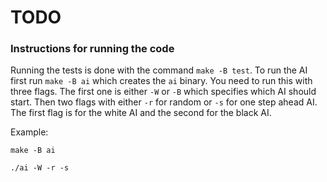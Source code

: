 # TODO

### Instructions for running the code
Running the tests is done with the command  ```make -B test```. To run the AI first run ```make -B ai``` which creates the ```ai``` binary. You need to run this with three flags. The first one is either ```-W``` or ```-B``` which specifies which AI should start. Then two flags with either ```-r``` for random or ```-s``` for one step ahead AI. The first flag is for the white AI and the second for the black AI.

Example: 

```make -B ai```

```./ai -W -r -s```



